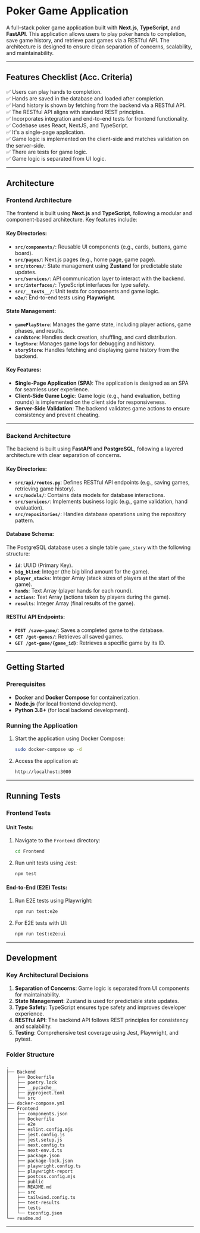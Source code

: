 # Poker Game Application

A full-stack poker game application built with **Next.js**, **TypeScript**, and **FastAPI**. This application allows users to play poker hands to completion, save game history, and retrieve past games via a RESTful API. The architecture is designed to ensure clean separation of concerns, scalability, and maintainability.

---

## Features Checklist (Acc. Criteria)

✅ Users can play hands to completion.  
✅ Hands are saved in the database and loaded after completion.  
✅ Hand history is shown by fetching from the backend via a RESTful API.  
✅ The RESTful API aligns with standard REST principles.  
✅ Incorporates integration and end-to-end tests for frontend functionality.  
✅ Codebase uses React, NextJS, and TypeScript.  
✅ It's a single-page application.  
✅ Game logic is implemented on the client-side and matches validation on the server-side.  
✅ There are tests for game logic.  
✅ Game logic is separated from UI logic.  

---

## Architecture

### Frontend Architecture

The frontend is built using **Next.js** and **TypeScript**, following a modular and component-based architecture. Key features include:

#### Key Directories:
- **`src/components/`**: Reusable UI components (e.g., cards, buttons, game board).  
- **`src/pages/`**: Next.js pages (e.g., home page, game page).  
- **`src/stores/`**: State management using **Zustand** for predictable state updates.  
- **`src/services/`**: API communication layer to interact with the backend.  
- **`src/interfaces/`**: TypeScript interfaces for type safety.  
- **`src/__tests__/`**: Unit tests for components and game logic.  
- **`e2e/`**: End-to-end tests using **Playwright**.  

#### State Management:
- **`gamePlayStore`**: Manages the game state, including player actions, game phases, and results.  
- **`cardStore`**: Handles deck creation, shuffling, and card distribution.  
- **`logStore`**: Manages game logs for debugging and history.  
- **`storyStore`**: Handles fetching and displaying game history from the backend.  

#### Key Features:
- **Single-Page Application (SPA)**: The application is designed as an SPA for seamless user experience.  
- **Client-Side Game Logic**: Game logic (e.g., hand evaluation, betting rounds) is implemented on the client side for responsiveness.  
- **Server-Side Validation**: The backend validates game actions to ensure consistency and prevent cheating.  

---

### Backend Architecture

The backend is built using **FastAPI** and **PostgreSQL**, following a layered architecture with clear separation of concerns.

#### Key Directories:
- **`src/api/routes.py`**: Defines RESTful API endpoints (e.g., saving games, retrieving game history).  
- **`src/models/`**: Contains data models for database interactions.  
- **`src/services/`**: Implements business logic (e.g., game validation, hand evaluation).  
- **`src/repositories/`**: Handles database operations using the repository pattern.  

#### Database Schema:
The PostgreSQL database uses a single table `game_story` with the following structure:
- **`id`**: UUID (Primary Key).  
- **`big_blind`**: Integer (the big blind amount for the game).  
- **`player_stacks`**: Integer Array (stack sizes of players at the start of the game).  
- **`hands`**: Text Array (player hands for each round).  
- **`actions`**: Text Array (actions taken by players during the game).  
- **`results`**: Integer Array (final results of the game).  

#### RESTful API Endpoints:
- **`POST /save-game/`**: Saves a completed game to the database.  
- **`GET /get-games/`**: Retrieves all saved games.  
- **`GET /get-game/{game_id}`**: Retrieves a specific game by its ID.  

---

## Getting Started

### Prerequisites
- **Docker** and **Docker Compose** for containerization.  
- **Node.js** (for local frontend development).  
- **Python 3.8+** (for local backend development).  

### Running the Application
1. Start the application using Docker Compose:
   ```bash
   sudo docker-compose up -d
   ```
2. Access the application at:
   ```bash
   http://localhost:3000
   ```

---

## Running Tests

### Frontend Tests

#### Unit Tests:
1. Navigate to the `Frontend` directory:
   ```bash
   cd Frontend
   ```
2. Run unit tests using Jest:
   ```bash
   npm test
   ```

#### End-to-End (E2E) Tests:
1. Run E2E tests using Playwright:
   ```bash
   npm run test:e2e
   ```
2. For E2E tests with UI:
   ```bash
   npm run test:e2e:ui
   ```


---

## Development

### Key Architectural Decisions
1. **Separation of Concerns**: Game logic is separated from UI components for maintainability.  
2. **State Management**: Zustand is used for predictable state updates.  
3. **Type Safety**: TypeScript ensures type safety and improves developer experience.  
4. **RESTful API**: The backend API follows REST principles for consistency and scalability.  
5. **Testing**: Comprehensive test coverage using Jest, Playwright, and pytest.  

### Folder Structure
```
.
├── Backend
│   ├── Dockerfile
│   ├── poetry.lock
│   ├── __pycache__
│   ├── pyproject.toml
│   └── src
├── docker-compose.yml
├── Frontend
│   ├── components.json
│   ├── Dockerfile
│   ├── e2e
│   ├── eslint.config.mjs
│   ├── jest.config.js
│   ├── jest.setup.js
│   ├── next.config.ts
│   ├── next-env.d.ts
│   ├── package.json
│   ├── package-lock.json
│   ├── playwright.config.ts
│   ├── playwright-report
│   ├── postcss.config.mjs
│   ├── public
│   ├── README.md
│   ├── src
│   ├── tailwind.config.ts
│   ├── test-results
│   ├── tests
│   └── tsconfig.json
└── readme.md
```

---
